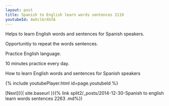```yaml
---
layout: post
title: Spanish to English learn words sentences 2119 
youtubeId: 4wVclGrXGfA
---
```

 
 
Helps to learn English words and sentences for Spanish speakers.

Opportunitiy to repeat the words sentences. 

Practice English language. 
 
10 minutes practice every day. 
 
How to learn English words and sentences for Spanish speakers 
 
{% include youtubePlayer.html id=page.youtubeId %}
 
 
[Next]({{ site.baseurl }}{% link  split2/_posts/2014-12-30-Spanish to english learn words sentences 2263 .md%})
 
